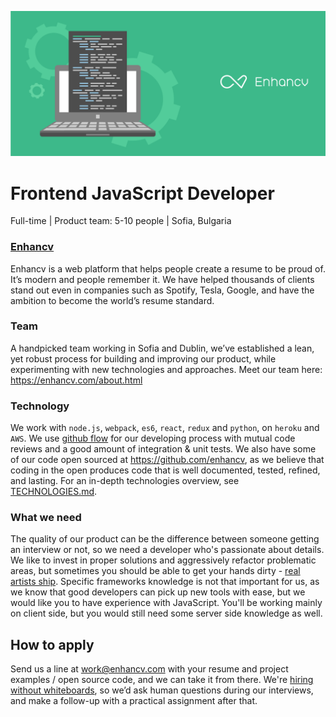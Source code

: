 [![Frontend JavaScript Developer](developer.png)](https://enhancv.com)

# Frontend JavaScript Developer
Full-time | Product team: 5-10 people | Sofia, Bulgaria

### [Enhancv](https://enhancv.com)
Enhancv is a web platform that helps people create a resume to be proud of. It’s modern and people remember it. We have helped thousands of clients stand out even in companies such as Spotify, Tesla, Google, and have the ambition to become the world’s resume standard.

### Team
A handpicked team working in Sofia and Dublin, we’ve established a lean, yet robust process for building and improving our product, while experimenting with new technologies and approaches. Meet our team here: https://enhancv.com/about.html

### Technology
We work with `node.js`, `webpack`, `es6`, `react`, `redux` and `python`, on `heroku` and `AWS`. We use [github flow](https://guides.github.com/introduction/flow/) for our developing process with mutual code reviews and a good amount of integration & unit tests.
We also have some of our code open sourced at https://github.com/enhancv, as we believe that coding in the open produces code that is well documented, tested, refined, and lasting. For an in-depth technologies overview, see [TECHNOLOGIES.md](TECHNOLOGIES.md).

### What we need
The quality of our product can be the difference between someone getting an interview or not, so we need a developer who's passionate about details. We like to invest in proper solutions and aggressively refactor problematic areas, but sometimes you should be able to get your hands dirty - [real artists ship](https://www.quora.com/What-did-Steve-Jobs-mean-by-real-artists-ship). Specific frameworks knowledge is not that important for us, as we know that good developers can pick up new tools with ease, but we would like you to have experience with JavaScript. You'll be working mainly on client side, but you would still need some server side knowledge as well.

## How to apply
Send us a line at work@enhancv.com with your resume and project examples / open source code, and we can take it from there. We're [hiring without whiteboards](https://github.com/poteto/hiring-without-whiteboards), so we’d ask human questions during our interviews, and make a follow-up with a practical assignment after that.
